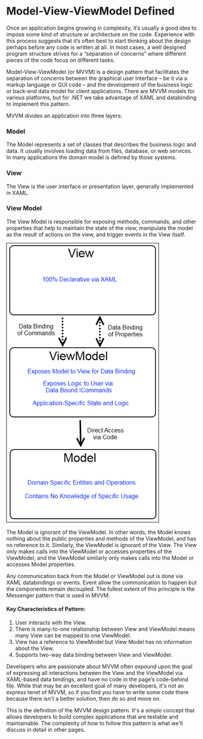 # Model-View-ViewModel Defined

Once an application begins growing in complexity, it’s usually a good idea to impose some kind of structure or architecture on the code. Experience with this process suggests that it’s often best to start thinking about the design perhaps before any code is written at all. In most cases, a well designed program structure strives for a “separation of concerns” where different pieces of the code focus on different tasks.

Model-View-ViewModel (or MVVM) is a design pattern that facilitates the separation of concerns between the graphical user interface – be it via a markup language or GUI code – and the development of the business logic or back-end data model for client applications. There are MVVM models for various platforms, but for .NET we take advantage of XAML and databinding to implement this pattern.

MVVM divides an application into three layers: 

### Model
The Model represents a set of classes that describes the business logic and data. It usually involves loading data from files, database, or web services. In many applications the domain model is defined by those systems.

### View
The View is the user interface or presentation layer, generally implemented in XAML.

### View Model
The View Model is responsible for exposing methods, commands, and other properties that help to maintain the state of the view, manipulate the model as the result of actions on the view, and trigger events in the View itself.

![MVVM Design Diagram](../Images/mvvm-basic.png)

The Model is ignorant of the ViewModel. In other words, the Model knows nothing about the public properties and methods of the ViewModel, and has no reference to it. Similarly, the ViewModel is ignorant of the View. The View only makes calls into the ViewModel or accesses properties of the ViewModel, and the ViewModel similarly only makes calls into the Model or accesses Model properties.

Any communication back from the Model or ViewModel out is done via XAML databindings or events. Event allow the communication to happen but the components remain decoupled. The fullest extent of this principle is the Messenger pattern that is used in MVVM.
 
#### Key Characteristics of Pattern:
1. User interacts with the View.
2. There is many-to-one relationship between View and ViewModel means many View can be mapped to one ViewModel.
3. View has a reference to ViewModel but View Model has no information about the View.
4. Supports two-way data binding between View and ViewModel.

Developers who are passionate about MVVM often expound upon the goal of expressing all interactions between the View and the ViewModel via XAML-based data bindings, and have no code in the page’s code-behind file. While that may be an excellent goal of many developers, it's not an express tenet of MVVM, so if you find you have to write some code there because there isn't a better solution, then do so and move on.

This is the definition of the MVVM design pattern. It's a simple concept that allows developers to build complex applications that are testable and maintainable. The complexity of how to follow this pattern is what we'll discuss in detail in other pages.
